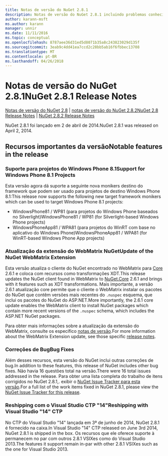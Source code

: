 ```yaml
---
title: Notas de versão do NuGet 2.8.1
description: Notas de versão do NuGet 2.8.1 incluindo problemas conhecidos, correções de bug, recursos adicionados e DCRs.
author: karann-msft
ms.author: karann
manager: unnir
ms.date: 11/11/2016
ms.topic: conceptual
ms.openlocfilehash: 8787aee36d31ed5d8071b35a8c243823029d135f
ms.sourcegitcommit: 3eab9c4dd41ea7ccd2c28bb5ab16f6fbbec13708
ms.translationtype: MT
ms.contentlocale: pt-BR
ms.lasthandoff: 04/26/2018
---
```

# <a name="nuget-281-release-notes"></a><span data-ttu-id="7c040-103">Notas de versão do NuGet 2.8.1</span><span class="sxs-lookup"><span data-stu-id="7c040-103">NuGet 2.8.1 Release Notes</span></span>

<span data-ttu-id="7c040-104">[Notas de versão do NuGet 2.8](../release-notes/nuget-2.8.md) | [notas de versão do NuGet 2.8.2](../release-notes/nuget-2.8.2.md)</span><span class="sxs-lookup"><span data-stu-id="7c040-104">[NuGet 2.8 Release Notes](../release-notes/nuget-2.8.md) | [NuGet 2.8.2 Release Notes](../release-notes/nuget-2.8.2.md)</span></span>

<span data-ttu-id="7c040-105">NuGet 2.8.1 foi lançado em 2 de abril de 2014.</span><span class="sxs-lookup"><span data-stu-id="7c040-105">NuGet 2.8.1 was released on April 2, 2014.</span></span>

## <a name="notable-features-in-the-release"></a><span data-ttu-id="7c040-106">Recursos importantes da versão</span><span class="sxs-lookup"><span data-stu-id="7c040-106">Notable features in the release</span></span>

### <a name="support-for-windows-phone-81-projects"></a><span data-ttu-id="7c040-107">Suporte para projetos do Windows Phone 8.1</span><span class="sxs-lookup"><span data-stu-id="7c040-107">Support for Windows Phone 8.1 Projects</span></span>
<span data-ttu-id="7c040-108">Esta versão agora dá suporte a seguinte nova monikers destino do framework que podem ser usado para projetos de destino Windows Phone 8.1:</span><span class="sxs-lookup"><span data-stu-id="7c040-108">This release now supports the following new target framework monikers which can be used to target Windows Phone 8.1 projects:</span></span>

* <span data-ttu-id="7c040-109">WindowsPhone81 / WP81 (para projetos do Windows Phone baseados no Silverlight)</span><span class="sxs-lookup"><span data-stu-id="7c040-109">WindowsPhone81 / WP81 (for Silverlight-based Windows Phone projects)</span></span>
* <span data-ttu-id="7c040-110">WindowsPhoneApp81 / WPA81 (para projetos do WinRT com base no aplicativo do Windows Phone)</span><span class="sxs-lookup"><span data-stu-id="7c040-110">WindowsPhoneApp81 / WPA81 (for WinRT-based Windows Phone App projects)</span></span>

### <a name="update-of-the-nuget-webmatrix-extension"></a><span data-ttu-id="7c040-111">Atualização da extensão do WebMatrix NuGet</span><span class="sxs-lookup"><span data-stu-id="7c040-111">Update of the NuGet WebMatrix Extension</span></span>
<span data-ttu-id="7c040-112">Esta versão atualiza o cliente do NuGet encontrado no WebMatrix para [Core](https://www.nuget.org/packages/Nuget.Core/2.6.1) 2.6.1 e coloca com recursos como transformações XDT.</span><span class="sxs-lookup"><span data-stu-id="7c040-112">This release updates the NuGet client found in WebMatrix to [NuGet.Core](https://www.nuget.org/packages/Nuget.Core/2.6.1) 2.6.1 and brings with it features such as XDT transformations.</span></span> <span data-ttu-id="7c040-113">Mais importante, a versão 2.6.1 atualização core permite que o cliente o WebMatrix instalar os pacotes do NuGet que contêm versões mais recentes do `.nuspec` esquema, que inclui os pacotes do NuGet do ASP.NET.</span><span class="sxs-lookup"><span data-stu-id="7c040-113">More importantly, the 2.6.1 core update enables the WebMatrix client to install NuGet packages which contain more recent versions of the `.nuspec` schema, which includes the ASP.NET NuGet packages.</span></span>

<span data-ttu-id="7c040-114">Para obter mais informações sobre a atualização da extensão do WebMatrix, consulte os específico [notas de versão](../release-notes/nuget-2.6.1-for-WebMatrix.md).</span><span class="sxs-lookup"><span data-stu-id="7c040-114">For more information about the WebMatrix Extension update, see those specific [release notes](../release-notes/nuget-2.6.1-for-WebMatrix.md).</span></span>

### <a name="bug-fixes"></a><span data-ttu-id="7c040-115">Correções de Bug</span><span class="sxs-lookup"><span data-stu-id="7c040-115">Bug Fixes</span></span>
<span data-ttu-id="7c040-116">Além desses recursos, esta versão do NuGet inclui outras correções de bug.</span><span class="sxs-lookup"><span data-stu-id="7c040-116">In addition to these features, this release of NuGet includes other bug fixes.</span></span> <span data-ttu-id="7c040-117">Não havia 16 questões total na versão.</span><span class="sxs-lookup"><span data-stu-id="7c040-117">There were 16 total issues addressed in the release.</span></span> <span data-ttu-id="7c040-118">Para obter uma lista completa do trabalho de itens corrigidos no NuGet 2.8.1,. exibir o [NuGet Issue Tracker para esta versão](https://nuget.codeplex.com/workitem/list/advanced?keyword=&status=All&type=All&priority=All&release=NuGet%202.8.1&assignedTo=All&component=All&sortField=LastUpdatedDate&sortDirection=Descending&page=0&reasonClosed=All).</span><span class="sxs-lookup"><span data-stu-id="7c040-118">For a full list of the work items fixed in NuGet 2.8.1, please view the [NuGet Issue Tracker for this release](https://nuget.codeplex.com/workitem/list/advanced?keyword=&status=All&type=All&priority=All&release=NuGet%202.8.1&assignedTo=All&component=All&sortField=LastUpdatedDate&sortDirection=Descending&page=0&reasonClosed=All).</span></span>

### <a name="reshipping-with-visual-studio-14-ctp"></a><span data-ttu-id="7c040-119">Reshipping com o Visual Studio CTP "14"</span><span class="sxs-lookup"><span data-stu-id="7c040-119">Reshipping with Visual Studio "14" CTP</span></span>
<span data-ttu-id="7c040-120">No CTP do Visual Studio "14" lançada em 3ª de junho de 2014, NuGet 2.8.1 é fornecido na caixa.</span><span class="sxs-lookup"><span data-stu-id="7c040-120">In Visual Studio "14" CTP released on June 3rd 2014, NuGet 2.8.1 is shipped in the box.</span></span> <span data-ttu-id="7c040-121">Os recursos que ele oferece suporte à permanecem no par com outros 2.8.1 VSIXes como do Visual Studio 2013.</span><span class="sxs-lookup"><span data-stu-id="7c040-121">The features it support remain in-par with other 2.8.1 VSIXes such as the one for Visual Studio 2013.</span></span>
